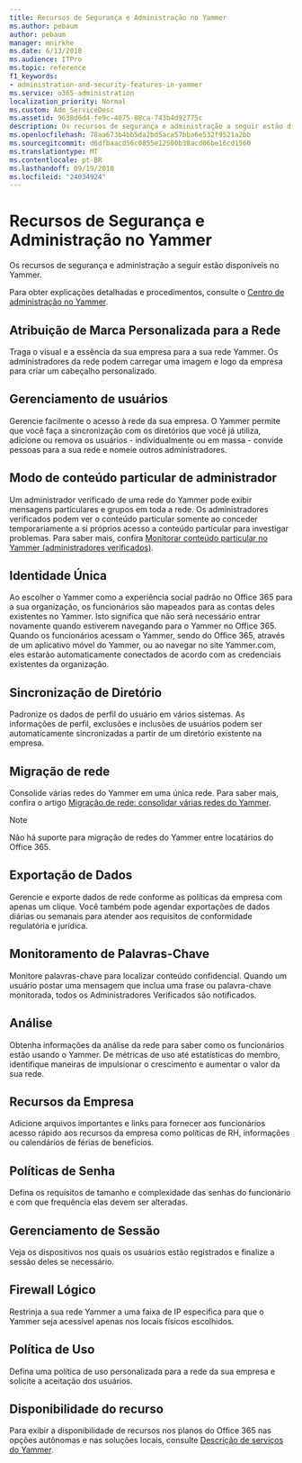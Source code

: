 ```yaml
---
title: Recursos de Segurança e Administração no Yammer
ms.author: pebaum
author: pebaum
manager: mnirkhe
ms.date: 6/13/2018
ms.audience: ITPro
ms.topic: reference
f1_keywords:
- administration-and-security-features-in-yammer
ms.service: o365-administration
localization_priority: Normal
ms.custom: Adm_ServiceDesc
ms.assetid: 9638d6d4-fe9c-4075-88ca-743b4d92775c
description: Os recursos de segurança e administração a seguir estão disponíveis no Yammer.
ms.openlocfilehash: 78aa673b4bb5da2bd5aca57bba6e532f9521a2bb
ms.sourcegitcommit: d6dfbaacd56c0855e12500b38acd06be16cd1560
ms.translationtype: MT
ms.contentlocale: pt-BR
ms.lasthandoff: 09/19/2018
ms.locfileid: "24034924"
---
```

# <a name="administration-and-security-features-in-yammer"></a>Recursos de Segurança e Administração no Yammer

Os recursos de segurança e administração a seguir estão disponíveis no Yammer.
  
Para obter explicações detalhadas e procedimentos, consulte o [Centro de administração no Yammer](https://go.microsoft.com/fwlink/?LinkId=869688).
  
## <a name="custom-network-branding"></a>Atribuição de Marca Personalizada para a Rede
<a name="bkmk_CustomNetworkBranding"> </a>

Traga o visual e a essência da sua empresa para a sua rede Yammer. Os administradores da rede podem carregar uma imagem e logo da empresa para criar um cabeçalho personalizado.
  
## <a name="user-management"></a>Gerenciamento de usuários
<a name="bkmk_UserManagement"> </a>

Gerencie facilmente o acesso à rede da sua empresa. O Yammer permite que você faça a sincronização com os diretórios que você já utiliza, adicione ou remova os usuários - individualmente ou em massa - convide pessoas para a sua rede e nomeie outros administradores.
  
## <a name="admin-private-content-mode"></a>Modo de conteúdo particular de administrador
<a name="bkmk_AdminPrivate"> </a>

Um administrador verificado de uma rede do Yammer pode exibir mensagens particulares e grupos em toda a rede. Os administradores verificados podem ver o conteúdo particular somente ao conceder temporariamente a si próprios acesso a conteúdo particular para investigar problemas. Para saber mais, confira [Monitorar conteúdo particular no Yammer (administradores verificados)](https://go.microsoft.com/fwlink/?LinkId=627479).
  
## <a name="single-identity"></a>Identidade Única
<a name="bkmk_o365_user_mapping"> </a>

Ao escolher o Yammer como a experiência social padrão no Office 365 para a sua organização, os funcionários são mapeados para as contas deles existentes no Yammer. Isto significa que não será necessário entrar novamente quando estiverem navegando para o Yammer no Office 365. Quando os funcionários acessam o Yammer, sendo do Office 365, através de um aplicativo móvel do Yammer, ou ao navegar no site Yammer.com, eles estarão automaticamente conectados de acordo com as credenciais existentes da organização.
  
## <a name="directory-synchronization"></a>Sincronização de Diretório
<a name="bkmk_DirectorySynchronization"> </a>

Padronize os dados de perfil do usuário em vários sistemas. As informações de perfil, exclusões e inclusões de usuários podem ser automaticamente sincronizadas a partir de um diretório existente na empresa.
  
## <a name="network-migration"></a>Migração de rede
<a name="bkmk_NetworkMigration"> </a>

Consolide várias redes do Yammer em uma única rede. Para saber mais, confira o artigo [Migração de rede: consolidar várias redes do Yammer](https://go.microsoft.com/fwlink/?LinkID=617488).
  
> [!NOTE]
> Não há suporte para migração de redes do Yammer entre locatários do Office 365. 
  
## <a name="data-export"></a>Exportação de Dados
<a name="bkmk_DataExport"> </a>

Gerencie e exporte dados de rede conforme as políticas da empresa com apenas um clique. Você também pode agendar exportações de dados diárias ou semanais para atender aos requisitos de conformidade regulatória e jurídica.
  
## <a name="keyword-monitoring"></a>Monitoramento de Palavras-Chave
<a name="bkmk_KeywordMonitoring"> </a>

Monitore palavras-chave para localizar conteúdo confidencial. Quando um usuário postar uma mensagem que inclua uma frase ou palavra-chave monitorada, todos os Administradores Verificados são notificados.
  
## <a name="analytics"></a>Análise
<a name="bkmk_Analytics"> </a>

Obtenha informações da análise da rede para saber como os funcionários estão usando o Yammer. De métricas de uso até estatísticas do membro, identifique maneiras de impulsionar o crescimento e aumentar o valor da sua rede.
  
## <a name="company-resources"></a>Recursos da Empresa
<a name="bkmk_CompanyResources"> </a>

Adicione arquivos importantes e links para fornecer aos funcionários acesso rápido aos recursos da empresa como políticas de RH, informações ou calendários de férias de benefícios.
  
## <a name="password-policies"></a>Políticas de Senha
<a name="bkmk_PasswordPolicies"> </a>

Defina os requisitos de tamanho e complexidade das senhas do funcionário e com que frequência elas devem ser alteradas.
  
## <a name="session-management"></a>Gerenciamento de Sessão
<a name="bkmk_SessionManagement"> </a>

Veja os dispositivos nos quais os usuários estão registrados e finalize a sessão deles se necessário.
  
## <a name="logical-firewall"></a>Firewall Lógico
<a name="bkmk_LogicalFirewall"> </a>

Restrinja a sua rede Yammer a uma faixa de IP específica para que o Yammer seja acessível apenas nos locais físicos escolhidos.
  
## <a name="usage-policy"></a>Política de Uso
<a name="bkmk_UsagePolicy"> </a>

Defina uma política de uso personalizada para a rede da sua empresa e solicite a aceitação dos usuários.
  
## <a name="feature-availability"></a>Disponibilidade do recurso
<a name="bkmk_UsagePolicy"> </a>

Para exibir a disponibilidade de recursos nos planos do Office 365 nas opções autônomas e nas soluções locais, consulte [Descrição de serviços do Yammer](yammer-service-description.md).
  

